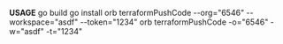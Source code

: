 **USAGE**
go build
go install
orb terraformPushCode --org="6546" --workspace="asdf" --token="1234"
orb terraformPushCode -o="6546" -w="asdf" -t="1234"